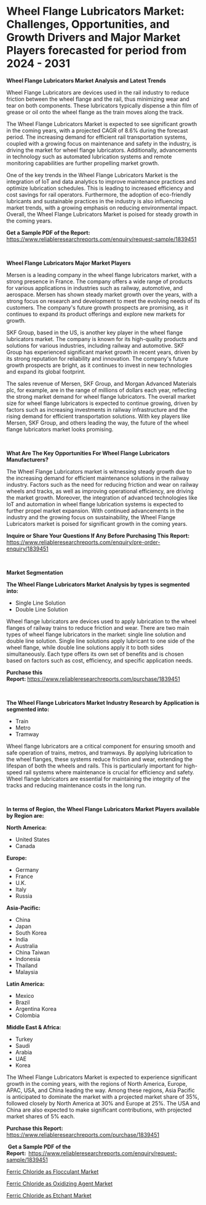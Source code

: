 <p><h1>Wheel Flange Lubricators Market: Challenges, Opportunities, and Growth Drivers and Major Market Players forecasted for period from 2024 - 2031</h1></p><p><strong>Wheel Flange Lubricators Market Analysis and Latest Trends</strong></p>
<p><p>Wheel Flange Lubricators are devices used in the rail industry to reduce friction between the wheel flange and the rail, thus minimizing wear and tear on both components. These lubricators typically dispense a thin film of grease or oil onto the wheel flange as the train moves along the track.</p><p>The Wheel Flange Lubricators Market is expected to see significant growth in the coming years, with a projected CAGR of 8.6% during the forecast period. The increasing demand for efficient rail transportation systems, coupled with a growing focus on maintenance and safety in the industry, is driving the market for wheel flange lubricators. Additionally, advancements in technology such as automated lubrication systems and remote monitoring capabilities are further propelling market growth.</p><p>One of the key trends in the Wheel Flange Lubricators Market is the integration of IoT and data analytics to improve maintenance practices and optimize lubrication schedules. This is leading to increased efficiency and cost savings for rail operators. Furthermore, the adoption of eco-friendly lubricants and sustainable practices in the industry is also influencing market trends, with a growing emphasis on reducing environmental impact. Overall, the Wheel Flange Lubricators Market is poised for steady growth in the coming years.</p></p>
<p><strong>Get a Sample PDF of the Report:&nbsp;</strong> <a href="https://www.reliableresearchreports.com/enquiry/request-sample/1839451">https://www.reliableresearchreports.com/enquiry/request-sample/1839451</a></p>
<p>&nbsp;</p>
<p><strong>Wheel Flange Lubricators Major Market Players</strong></p>
<p><p>Mersen is a leading company in the wheel flange lubricators market, with a strong presence in France. The company offers a wide range of products for various applications in industries such as railway, automotive, and aerospace. Mersen has shown steady market growth over the years, with a strong focus on research and development to meet the evolving needs of its customers. The company's future growth prospects are promising, as it continues to expand its product offerings and explore new markets for growth.</p><p>SKF Group, based in the US, is another key player in the wheel flange lubricators market. The company is known for its high-quality products and solutions for various industries, including railway and automotive. SKF Group has experienced significant market growth in recent years, driven by its strong reputation for reliability and innovation. The company's future growth prospects are bright, as it continues to invest in new technologies and expand its global footprint.</p><p>The sales revenue of Mersen, SKF Group, and Morgan Advanced Materials plc, for example, are in the range of millions of dollars each year, reflecting the strong market demand for wheel flange lubricators. The overall market size for wheel flange lubricators is expected to continue growing, driven by factors such as increasing investments in railway infrastructure and the rising demand for efficient transportation solutions. With key players like Mersen, SKF Group, and others leading the way, the future of the wheel flange lubricators market looks promising.</p></p>
<p>&nbsp;</p>
<p><strong>What Are The Key Opportunities For Wheel Flange Lubricators Manufacturers?</strong></p>
<p><p>The Wheel Flange Lubricators market is witnessing steady growth due to the increasing demand for efficient maintenance solutions in the railway industry. Factors such as the need for reducing friction and wear on railway wheels and tracks, as well as improving operational efficiency, are driving the market growth. Moreover, the integration of advanced technologies like IoT and automation in wheel flange lubrication systems is expected to further propel market expansion. With continued advancements in the industry and the growing focus on sustainability, the Wheel Flange Lubricators market is poised for significant growth in the coming years.</p></p>
<p><strong>Inquire or Share Your Questions If Any Before Purchasing This Report:</strong> <a href="https://www.reliableresearchreports.com/enquiry/pre-order-enquiry/1839451">https://www.reliableresearchreports.com/enquiry/pre-order-enquiry/1839451</a></p>
<p>&nbsp;</p>
<p><strong>Market Segmentation</strong></p>
<p><strong>The Wheel Flange Lubricators Market Analysis by types is segmented into:</strong></p>
<p><ul><li>Single Line Solution</li><li>Double Line Solution</li></ul></p>
<p><p>Wheel flange lubricators are devices used to apply lubrication to the wheel flanges of railway trains to reduce friction and wear. There are two main types of wheel flange lubricators in the market: single line solution and double line solution. Single line solutions apply lubricant to one side of the wheel flange, while double line solutions apply it to both sides simultaneously. Each type offers its own set of benefits and is chosen based on factors such as cost, efficiency, and specific application needs.</p></p>
<p><strong>Purchase this Report:&nbsp;</strong><a href="https://www.reliableresearchreports.com/purchase/1839451">https://www.reliableresearchreports.com/purchase/1839451</a></p>
<p>&nbsp;</p>
<p><strong>The Wheel Flange Lubricators Market Industry Research by Application is segmented into:</strong></p>
<p><ul><li>Train</li><li>Metro</li><li>Tramway</li></ul></p>
<p><p>Wheel flange lubricators are a critical component for ensuring smooth and safe operation of trains, metros, and tramways. By applying lubrication to the wheel flanges, these systems reduce friction and wear, extending the lifespan of both the wheels and rails. This is particularly important for high-speed rail systems where maintenance is crucial for efficiency and safety. Wheel flange lubricators are essential for maintaining the integrity of the tracks and reducing maintenance costs in the long run.</p></p>
<p>&nbsp;</p>
<p><strong>In terms of Region, the Wheel Flange Lubricators Market Players available by Region are:</strong></p>
<p>
    <p> <strong> North America: </strong>
        <ul>
            <li>United States</li>
            <li>Canada</li>
        </ul>
        </p> 
    <p> <strong> Europe: </strong>
        <ul>
            <li>Germany</li>
            <li>France</li>
            <li>U.K.</li>
            <li>Italy</li>
            <li>Russia</li>
        </ul>
        </p> 
    <p> <strong> Asia-Pacific: </strong>
        <ul>
            <li>China</li>
            <li>Japan</li>
            <li>South Korea</li>
            <li>India</li>
            <li>Australia</li>
            <li>China Taiwan</li>
            <li>Indonesia</li>
            <li>Thailand</li>
            <li>Malaysia</li>
        </ul>
        </p> 
    <p> <strong> Latin America: </strong>
        <ul>
            <li>Mexico</li>
            <li>Brazil</li>
            <li>Argentina Korea</li>
            <li>Colombia</li>
        </ul>
        </p> 
    <p> <strong> Middle East & Africa: </strong>
        <ul>
            <li>Turkey</li>
            <li>Saudi</li>
            <li>Arabia</li>
            <li>UAE</li>
            <li>Korea</li>
        </ul>
    </p>
    </p>
<p><p>The Wheel Flange Lubricators Market is expected to experience significant growth in the coming years, with the regions of North America, Europe, APAC, USA, and China leading the way. Among these regions, Asia Pacific is anticipated to dominate the market with a projected market share of 35%, followed closely by North America at 30% and Europe at 25%. The USA and China are also expected to make significant contributions, with projected market shares of 5% each.</p></p>
<p><strong>Purchase this Report: </strong><a href="https://www.reliableresearchreports.com/purchase/1839451">https://www.reliableresearchreports.com/purchase/1839451</a></p>
<p>&nbsp;<strong>Get a Sample PDF of the Report:&nbsp;&nbsp;</strong><a href="https://www.reliableresearchreports.com/enquiry/request-sample/1839451">https://www.reliableresearchreports.com/enquiry/request-sample/1839451</a></p>
<p><strong></strong></p>
<p><p><a href="https://view.publitas.com/reportprime-1/ferric-chloride-as-flocculant-market-furnish-information-about-market-size-market-share-market-dynamics-and-projections-spanning-from-2023-to-2030/">Ferric Chloride as Flocculant Market</a></p><p><a href="https://view.publitas.com/reportprime-1/ferric-chloride-as-oxidizing-agent-market-size-growing-and-forecasted-for-period-from-2023-2030-and-provides-complete-market-analysis-of-this-market/">Ferric Chloride as Oxidizing Agent Market</a></p><p><a href="https://view.publitas.com/reportprime-1/global-ferric-chloride-as-etchant-market-size-and-market-trends-insights-and-projections-from-2023-to-2030/">Ferric Chloride as Etchant Market</a></p></p>